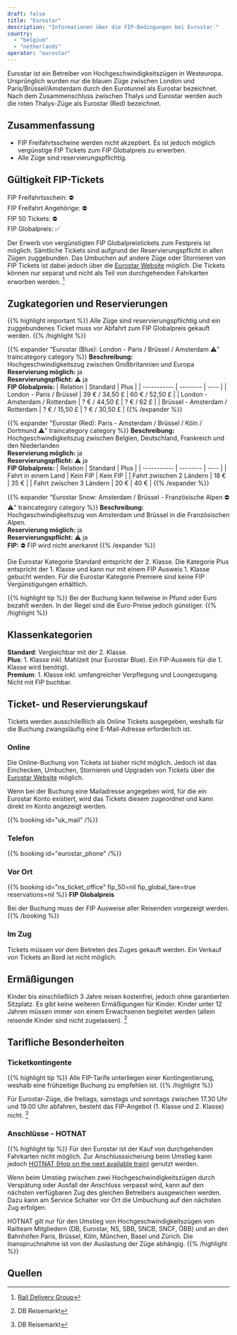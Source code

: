 ```yaml
---
draft: false
title: "Eurostar"
description: "Informationen über die FIP-Bedingungen bei Eurostar."
country:
  - "belgium"
  - "netherlands"
operator: "eurostar"
---
```


Eurostar ist ein Betreiber von Hochgeschwindigkeitszügen in Westeuropa. Ursprünglich wurden nur die blauen Züge zwischen London und Paris/Brüssel/Amsterdam durch den Eurotunnel als Eurostar bezeichnet. Nach dem Zusammenschluss zwischen Thalys und Eurostar werden auch die roten Thalys-Züge als Eurostar (Red) bezeichnet.

## Zusammenfassung

- FIP Freifahrtsscheine werden nicht akzeptiert. Es ist jedoch möglich vergünstige FIP Tickets zum FIP Globalpreis zu erwerben.
- Alle Züge sind reservierungspflichtig.

## Gültigkeit FIP-Tickets

FIP Freifahrtsschein: ⛔ \
FIP Freifahrt Angehörige: ⛔ \
FIP 50 Tickets: ⛔ \
FIP Globalpreis: ✅

Der Erwerb von vergünstigten FIP Globalpreistickets zum Festpreis ist möglich. Sämtliche Tickets sind aufgrund der Reservierungspflicht in allen Zügen zuggebunden. Das Umbuchen auf andere Züge oder Stornieren von FIP Tickets ist dabei jedoch über die [Eurostar Website](https://www.eurostar.com/) möglich. Die Tickets können nur separat und nicht als Teil von durchgehenden Fahrkarten erworben werden. [^1]

## Zugkategorien und Reservierungen


{{% highlight important %}}
Alle Züge sind reservierungspflichtig und ein zuggebundenes Ticket muss vor Abfahrt zum FIP Globalpreis gekauft werden.
{{% /highlight %}}

{{% expander "Eurostar (Blue): London - Paris / Brüssel / Amsterdam ⚠️" traincategory category %}}
**Beschreibung:** \
Hochgeschwindigkeitszug zwischen Großbritannien und Europa \
**Reservierung möglich:** ja \
**Reservierungspflicht:** ⚠️ ja \
**FIP Globalpreis:**
| Relation    | Standard | Plus |
| ----------- | -------- | ---- |
| London - Paris / Brüssel | 39 € / 34,50 £ | 60 € / 52,50 £ |
| London - Amsterdam / Rotterdam | ? € / 44,50 £ | ? € / 62 £ |
| Brüssel - Amsterdam / Rotterdam  | ? € / 15,50 £ | ? € / 30,50 £ |
{{% /expander %}}

{{% expander "Eurostar (Red): Paris - Amsterdam / Brüssel / Köln / Dortmund ⚠️" traincategory category %}}
**Beschreibung:** \
Hochgeschwindigkeitszug zwischen Belgien, Deutschland, Frankreich und den Niederlanden \
**Reservierung möglich:** ja \
**Reservierungspflicht:** ⚠️ ja \
**FIP Globalpreis:**
| Relation    | Standard | Plus |
| ----------- | -------- | ---- |
| Fahrt in einem Land | Kein FIP | Kein FIP |
| Fahrt zwischen 2 Ländern | 18 € | 35 € |
| Fahrt zwischen 3 Ländern | 20 € | 40 € |
{{% /expander %}}

{{% expander "Eurostar Snow: Amsterdam / Brüssel - Französische Alpen ⛔⚠️" traincategory category %}}
**Beschreibung:** \
Hochgeschwindigkeitszug von Amsterdam und Brüssel in die Französischen Alpen. \
**Reservierung möglich:** ja \
**Reservierungspflicht:** ⚠️ ja \
**FIP:** ⛔ FIP wird nicht anerkannt
{{% /expander %}}

Die Eurostar Kategorie Standard entspricht der 2. Klasse. Die Kategorie Plus entspricht der 1. Klasse und kann nur mit einem FIP Ausweis 1. Klasse gebucht werden.
Für die Eurostar Kategorie Premiere sind keine FIP Vergünstigungen erhältlich.

{{% highlight tip %}}
Bei der Buchung kann teilweise in Pfund oder Euro bezahlt werden. In der Regel sind die Euro-Preise jedoch günstiger.
{{% /highlight %}}

## Klassenkategorien

**Standard**: Vergleichbar mit der 2. Klasse. \
**Plus**: 1. Klasse inkl. Mahlzeit (nur Eurostar Blue). Ein FIP-Ausweis für die 1. Klasse wird benötigt. \
**Premium**: 1. Klasse inkl. umfangreicher Verpflegung und Loungezugang. Nicht mit FIP buchbar.

## Ticket- und Reservierungskauf

Tickets werden ausschließlich als Online Tickets ausgegeben, weshalb für die Buchung zwangsläufig eine E-Mail-Adresse erforderlich ist.

### Online

Die Online-Buchung von Tickets ist bisher nicht möglich.
Jedoch ist das Einchecken, Umbuchen, Stornieren und Upgraden von Tickets über die [Eurostar Website](https://www.eurostar.com/) möglich.

Wenn bei der Buchung eine Mailadresse angegeben wird, für die ein Eurostar Konto existiert, wird das Tickets diesem zugeordnet und kann direkt im Konto angezeigt werden.

{{% booking id="uk_mail" /%}}

### Telefon

{{% booking id="eurostar_phone" /%}}

### Vor Ort

{{% booking id="ns_ticket_office"
    fip_50=nil
    fip_global_fare=true
    reservations=nil
%}}
**FIP Globalpreis**

Bei der Buchung muss der FIP Ausweise aller Reisenden vorgezeigt werden.
{{% /booking %}}

### Im Zug

Tickets müssen vor dem Betreten des Zuges gekauft werden. Ein Verkauf von Tickets an Bord ist nicht möglich.

## Ermäßigungen

Kinder bis einschließlich 3 Jahre reisen kostenfrei, jedoch ohne garantierten Sitzplatz. Es gibt keine weiteren Ermäßigungen für Kinder. Kinder unter 12 Jahren müssen immer von einem Erwachsenen begleitet werden (allein reisende Kinder sind nicht zugelassen). [^2]

## Tarifliche Besonderheiten

### Ticketkontingente

{{% highlight tip %}}
Alle FIP-Tarife unterliegen einer Kontingentierung, weshalb eine frühzeitige Buchung zu empfehlen ist.
{{% /highlight %}}

Für Eurostar-Züge, die freitags, samstags und sonntags zwischen 17.30 Uhr und 19.00 Uhr abfahren, besteht das FIP-Angebot (1. Klasse und 2. Klasse) nicht. [^2]

### Anschlüsse - HOTNAT

{{% highlight tip %}}
Für den Eurostar ist der Kauf von durchgehenden Fahrkarten nicht möglich. Zur Anschlusssicherung beim Umstieg kann jedoch [HOTNAT (Hop on the next available train)](https://www.railteam.eu/de/am-i-eligible-for-hotnat/) genutzt werden.

Wenn beim Umstieg zwischen zwei Hochgeschwindigkeitszügen durch Verspätung oder Ausfall der Anschluss verpasst wird, kann auf den nächsten verfügbaren Zug des gleichen Betreibers ausgewichen werden. Dazu kann am Service Schalter vor Ort die Umbuchung auf den nächsten Zug erfolgen.

HOTNAT gilt nur für den Umstieg von Hochgeschwindigkeitszügen von Railteam Mitgliedern (DB, Eurostar, NS, SBB, SNCB, SNCF, ÖBB) und an den Bahnhöfen Paris, Brüssel, Köln, München, Basel und Zürich. Die Inanspruchnahme ist von der Auslastung der Züge abhängig.
{{% /highlight %}}

## Quellen

[^1]: [Rail Delivery Group](https://www.raildeliverygroup.com/rst/europe-and-fip.html)
[^2]: DB Reisemarkt
